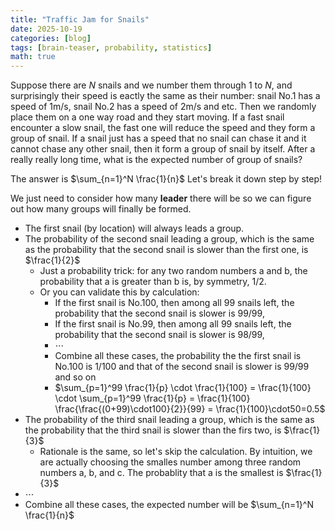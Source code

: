 ```yaml
---
title: "Traffic Jam for Snails"
date: 2025-10-19
categories: [blog]
tags: [brain-teaser, probability, statistics]
math: true
---
```


Suppose there are $N$ snails and we number them through 1 to $N$, and surprisingly their speed is eactly the same as their number: snail No.1 has a speed of 1m/s, snail No.2 has a speed of 2m/s and etc. Then we randomly place them on a one way road and they start moving. If a fast snail encounter a slow snail, the fast one will reduce the speed and they form a group of snail. If a snail just has a speed that no snail can chase it and it cannot chase any other snail, then it form a group of snail by itself. After a really really long time, what is the expected number of group of snails?

The answer is $\sum_{n=1}^N \frac{1}{n}$ Let's break it down step by step!

We just need to consider how many **leader** there will be so we can figure out how many groups will finally be formed. 
- The first snail (by location) will always leads a group.
- The probability of the second snail leading a group, which is the same as the probability that the second snail is slower than the first one, is $\frac{1}\{2}$
  - Just a probability trick: for any two random numbers a and b, the probability that a is greater than b is, by symmetry, 1/2.
  - Or you can validate this by calculation:
    - If the first snail is No.100, then among all 99 snails left, the probability that the second snail is slower is 99/99,
    - If the first snail is No.99, then among all 99 snails left, the probability that the second snail is slower is 98/99,
    - $\cdots$
    - Combine all these cases, the probability the the first snail is No.100 is 1/100 and that of the second snail is slower is 99/99 and so on
    - $\sum_{p=1}^99 \frac{1}{p} \cdot \frac{1}{100} = \frac{1}{100} \cdot \sum_{p=1}^99 \frac{1}{p} = \frac{1}{100} \frac{\frac{(0+99)\cdot100}{2}}{99} = \frac{1}{100}\cdot50=0.5$
- The probability of the third snail leading a group, which is the same as the probability that the third snail is slower than the firs two, is $\frac{1}{3}$
  - Rationale is the same, so let's skip the calculation. By intuition, we are actually choosing the smalles number among three random numbers a, b, and c. The probablity that a is the smallest is $\frac{1}{3}$
- $\cdots$
- Combine all these cases, the expected number will be $\sum_{n=1}^N \frac{1}{n}$
